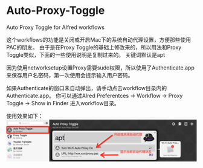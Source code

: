 # Auto-Proxy-Toggle
Auto Proxy Toggle for Alfred workflows  

这个workflows的功能是关闭或开启Mac下的系统自动代理设置，方便那些使用PAC的朋友。
由于是在Proxy Toggle的基础上修改来的，所以用法和Proxy Toggle类似，下面的一些使用说明是复制过来的。
关键词默认是apt

因为使用networksetup设置Proxy需要sudo权限，所以使用了Authenticate.app来保存用户名密码，第一次使用会提示输入用户密码。

如果Authenticate的窗口未自动弹出，请手动点击workflow目录内的Authenticate.app。 你可以通过Alred Preferentces -> Workflow -> Proxy Toggle -> Show in Finder 进入workflow目录。


使用效果如下：
![image](https://github.com/a3587556/Auto-Proxy-Toggle/blob/master/usage.png)
